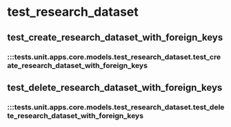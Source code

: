 # test_research_dataset

## test_create_research_dataset_with_foreign_keys

### :::tests.unit.apps.core.models.test_research_dataset.test_create_research_dataset_with_foreign_keys

## test_delete_research_dataset_with_foreign_keys

### :::tests.unit.apps.core.models.test_research_dataset.test_delete_research_dataset_with_foreign_keys
